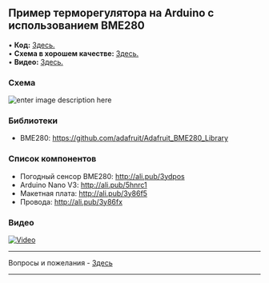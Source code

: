## Пример терморегулятора на Arduino с использованием BME280
• **Код:** [Здесь.](/all_here/116/code.txt)  
• **Схема в хорошем качестве:** [Здесь.](https://i.imgur.com/ZtaHTpx.jpg)  
• **Видео:** [Здесь.](https://youtu.be/KHaBYqH8C88)  

### Схема
![enter image description here](https://i.imgur.com/ZtaHTpx.jpg)

### Библиотеки
- BME280: https://github.com/adafruit/Adafruit_BME280_Library

### Список компонентов
- Погодный сенсор BME280: http://ali.pub/3ydpos  
- Arduino Nano V3: http://ali.pub/5hnrc1
- Макетная плата: http://ali.pub/3y86f5  
- Провода: http://ali.pub/3y86fx  

### Видео
[![Video](https://img.youtube.com/vi/KHaBYqH8C88/maxresdefault.jpg)](https://youtu.be/KHaBYqH8C88)

---

Вопросы и пожелания - [Здесь](https://www.youtube.com/c/Bytevideo/)

---
